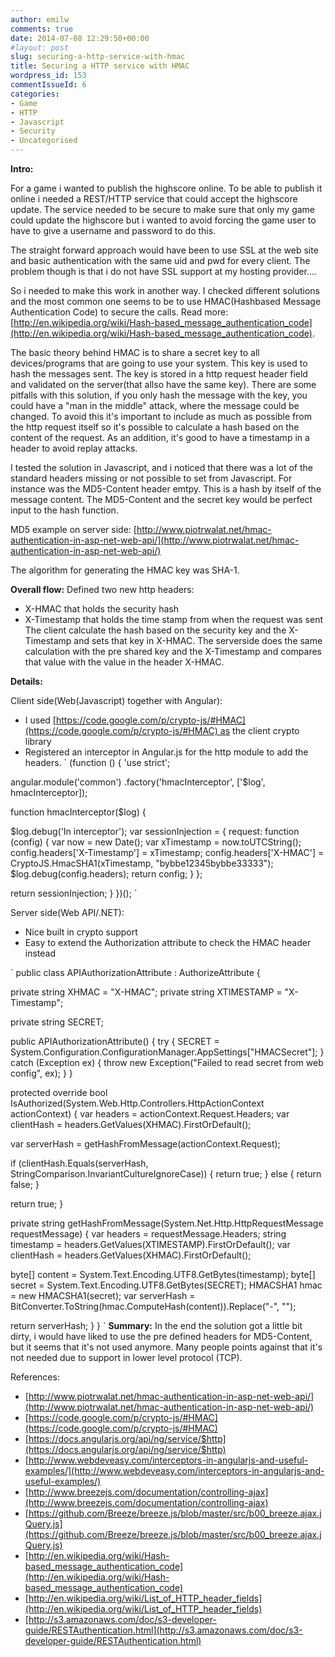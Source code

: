 ```yaml
---
author: emilw
comments: true
date: 2014-07-08 12:29:50+00:00
#layout: post
slug: securing-a-http-service-with-hmac
title: Securing a HTTP service with HMAC
wordpress_id: 153
commentIssueId: 6
categories:
- Game
- HTTP
- Javascript
- Security
- Uncategorised
---
```


**Intro:**

For a game i wanted to publish the highscore online. To be able to publish it online i needed a REST/HTTP service that could accept the highscore update. The service needed to be secure to make sure that only my game could update the highscore but i wanted to avoid forcing the game user to have to give a username and password to do this.

The straight forward approach would have been to use SSL at the web site and basic authentication with the same uid and pwd for every client. The problem though is that i do not have SSL support at my hosting provider....

So i needed to make this work in another way. I checked different solutions and the most common one seems to be to use HMAC(Hashbased Message Authentication Code) to secure the calls. Read more: [http://en.wikipedia.org/wiki/Hash-based_message_authentication_code](http://en.wikipedia.org/wiki/Hash-based_message_authentication_code).

The basic theory behind HMAC is to share a secret key to all devices/programs that are going to use your system. This key is used to hash the messages sent. The key is stored in a http request header field and validated on the server(that allso have the same key). There are some pitfalls with this solution, if you only hash the message with the key, you could have a "man in the middle" attack, where the message could be changed. To avoid this it's important to include as much as possible from the http request itself so it's possible to calculate a hash based on the content of the request. As an addition, it's good to have a timestamp in a header to avoid replay attacks.

I tested the solution in Javascript, and i noticed that there was a lot of the standard headers missing or not possible to set from Javascript. For instance was the MD5-Content header emtpy. This is a hash by itself of the message content. The MD5-Content and the secret key would be perfect input to the hash function.

MD5 example on server side: [http://www.piotrwalat.net/hmac-authentication-in-asp-net-web-api/](http://www.piotrwalat.net/hmac-authentication-in-asp-net-web-api/)

The algorithm for generating the HMAC key was SHA-1.

**Overall flow:**
Defined two new http headers:
- X-HMAC that holds the security hash
- X-Timestamp that holds the time stamp from when the request was sent
The client calculate the hash based on the security key and the X-Timestamp and sets that key in X-HMAC.
The serverside does the same calculation with the pre shared key and the X-Timestamp and compares that value with the value in the header X-HMAC.

**Details:**

Client side(Web(Javascript) together with Angular):

- I used [https://code.google.com/p/crypto-js/#HMAC](https://code.google.com/p/crypto-js/#HMAC) as the client crypto library
- Registered an interceptor in Angular.js for the http module to add the headers.
`
(function () {
'use strict';

angular.module('common')
.factory('hmacInterceptor', ['$log', hmacInterceptor]);

function hmacInterceptor($log) {

$log.debug('In interceptor');
var sessionInjection = {
request: function (config) {
var now = new Date();
var xTimestamp = now.toUTCString();
config.headers['X-Timestamp'] = xTimestamp;
config.headers['X-HMAC'] = CryptoJS.HmacSHA1(xTimestamp, "bybbe12345bybbe33333");
$log.debug(config.headers);
return config;
}
};

return sessionInjection;
}
})();
`


Server side(Web API/.NET):

- Nice built in crypto support
- Easy to extend the Authorization attribute to check the HMAC header instead

`
public class APIAuthorizationAttribute : AuthorizeAttribute
{

private string XHMAC = "X-HMAC";
private string XTIMESTAMP = "X-Timestamp";

private string SECRET;

public APIAuthorizationAttribute()
{
try
{
SECRET = System.Configuration.ConfigurationManager.AppSettings["HMACSecret"];
}
catch (Exception ex)
{
throw new Exception("Failed to read secret from web config", ex);
}
}

protected override bool IsAuthorized(System.Web.Http.Controllers.HttpActionContext actionContext)
{
var headers = actionContext.Request.Headers;
var clientHash = headers.GetValues(XHMAC).FirstOrDefault();

var serverHash = getHashFromMessage(actionContext.Request);

if (clientHash.Equals(serverHash, StringComparison.InvariantCultureIgnoreCase))
{
return true;
}
else
{
return false;
}

return true;
}

private string getHashFromMessage(System.Net.Http.HttpRequestMessage requestMessage)
{
var headers = requestMessage.Headers;
string timestamp = headers.GetValues(XTIMESTAMP).FirstOrDefault();
var clientHash = headers.GetValues(XHMAC).FirstOrDefault();

byte[] content = System.Text.Encoding.UTF8.GetBytes(timestamp);
byte[] secret = System.Text.Encoding.UTF8.GetBytes(SECRET);
HMACSHA1 hmac = new HMACSHA1(secret);
var serverHash = BitConverter.ToString(hmac.ComputeHash(content)).Replace("-", "");

return serverHash;
}
}
`
**Summary:**
In the end the solution got a little bit dirty, i would have liked to use the pre defined headers for MD5-Content, but it seems that it's not used anymore. Many people points against that it's not needed due to support in lower level protocol (TCP).



References:

- [http://www.piotrwalat.net/hmac-authentication-in-asp-net-web-api/](http://www.piotrwalat.net/hmac-authentication-in-asp-net-web-api/)
- [https://code.google.com/p/crypto-js/#HMAC](https://code.google.com/p/crypto-js/#HMAC)
- [https://docs.angularjs.org/api/ng/service/$http](https://docs.angularjs.org/api/ng/service/$http)
- [http://www.webdeveasy.com/interceptors-in-angularjs-and-useful-examples/](http://www.webdeveasy.com/interceptors-in-angularjs-and-useful-examples/)
- [http://www.breezejs.com/documentation/controlling-ajax](http://www.breezejs.com/documentation/controlling-ajax)
- [https://github.com/Breeze/breeze.js/blob/master/src/b00_breeze.ajax.jQuery.js](https://github.com/Breeze/breeze.js/blob/master/src/b00_breeze.ajax.jQuery.js)
- [http://en.wikipedia.org/wiki/Hash-based_message_authentication_code](http://en.wikipedia.org/wiki/Hash-based_message_authentication_code)
- [http://en.wikipedia.org/wiki/List_of_HTTP_header_fields](http://en.wikipedia.org/wiki/List_of_HTTP_header_fields)
- [http://s3.amazonaws.com/doc/s3-developer-guide/RESTAuthentication.html](http://s3.amazonaws.com/doc/s3-developer-guide/RESTAuthentication.html)
